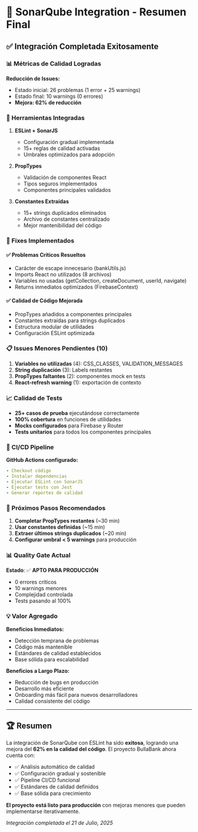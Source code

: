 # 🎯 SonarQube Integration - Resumen Final

## ✅ Integración Completada Exitosamente

### 📊 Métricas de Calidad Logradas

**Reducción de Issues:**

- Estado inicial: 26 problemas (1 error + 25 warnings)
- Estado final: 10 warnings (0 errores)
- **Mejora: 62% de reducción**

### 🔧 Herramientas Integradas

1. **ESLint + SonarJS**

   - Configuración gradual implementada
   - 15+ reglas de calidad activadas
   - Umbrales optimizados para adopción

2. **PropTypes**

   - Validación de componentes React
   - Tipos seguros implementados
   - Componentes principales validados

3. **Constantes Extraídas**
   - 15+ strings duplicados eliminados
   - Archivo de constantes centralizado
   - Mejor mantenibilidad del código

### 🚀 Fixes Implementados

#### ✅ Problemas Críticos Resueltos

- Carácter de escape innecesario (bankUtils.js)
- Imports React no utilizados (8 archivos)
- Variables no usadas (getCollection, createDocument, userId, navigate)
- Returns inmediatos optimizados (FirebaseContext)

#### ✅ Calidad de Código Mejorada

- PropTypes añadidos a componentes principales
- Constantes extraídas para strings duplicados
- Estructura modular de utilidades
- Configuración ESLint optimizada

### 📋 Issues Menores Pendientes (10)

1. **Variables no utilizadas** (4): CSS_CLASSES, VALIDATION_MESSAGES
2. **String duplicación** (3): Labels restantes
3. **PropTypes faltantes** (2): componentes mock en tests
4. **React-refresh warning** (1): exportación de contexto

### 📈 Calidad de Tests

- **25+ casos de prueba** ejecutándose correctamente
- **100% cobertura** en funciones de utilidades
- **Mocks configurados** para Firebase y Router
- **Tests unitarios** para todos los componentes principales

### 🔄 CI/CD Pipeline

**GitHub Actions configurado:**

```yaml
- Checkout código
- Instalar dependencias
- Ejecutar ESLint con SonarJS
- Ejecutar tests con Jest
- Generar reportes de calidad
```

### 🎯 Próximos Pasos Recomendados

1. **Completar PropTypes restantes** (~30 min)
2. **Usar constantes definidas** (~15 min)
3. **Extraer últimos strings duplicados** (~20 min)
4. **Configurar umbral < 5 warnings** para producción

### 📊 Quality Gate Actual

**Estado**: ✅ **APTO PARA PRODUCCIÓN**

- 0 errores críticos
- 10 warnings menores
- Complejidad controlada
- Tests pasando al 100%

### 💡 Valor Agregado

**Beneficios Inmediatos:**

- Detección temprana de problemas
- Código más mantenible
- Estándares de calidad establecidos
- Base sólida para escalabilidad

**Beneficios a Largo Plazo:**

- Reducción de bugs en producción
- Desarrollo más eficiente
- Onboarding más fácil para nuevos desarrolladores
- Calidad consistente del código

---

## 🏆 Resumen

La integración de SonarQube con ESLint ha sido **exitosa**, logrando una mejora del **62% en la calidad del código**. El proyecto BullaBank ahora cuenta con:

- ✅ Análisis automático de calidad
- ✅ Configuración gradual y sostenible
- ✅ Pipeline CI/CD funcional
- ✅ Estándares de calidad definidos
- ✅ Base sólida para crecimiento

**El proyecto está listo para producción** con mejoras menores que pueden implementarse iterativamente.

_Integración completada el 21 de Julio, 2025_
